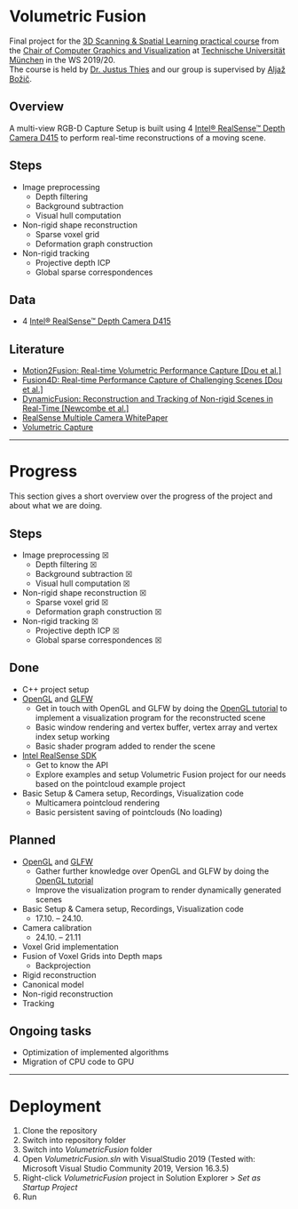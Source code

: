 # Volumetric Fusion 
Final project for the [3D Scanning &amp; Spatial Learning practical course](https://www.in.tum.de/cg/teaching/winter-term-1920/3d-scanning-spatial-learning/) from the [Chair of Computer Graphics and Visualization](https://www.in.tum.de/en/cg/startseite/) at [Technische Universität München](https://www.tum.de/) in the WS 2019/20.  
The course is held by [Dr. Justus Thies](https://www.niessnerlab.org/members/justus_thies/profile.html) and our group is supervised by [Aljaž Božič](https://niessnerlab.org/members/aljaz_bozic/profile.html).

## Overview
A multi-view RGB-D Capture Setup is built using 4 [Intel® RealSense™ Depth Camera D415](https://www.intelrealsense.com/depth-camera-d415/) to perform real-time reconstructions of a moving scene.

## Steps
- Image preprocessing
  - Depth filtering
  - Background subtraction
  - Visual hull computation
- Non-rigid shape reconstruction
  - Sparse voxel grid
  - Deformation graph construction
- Non-rigid tracking
  - Projective depth ICP
  - Global sparse correspondences
  
## Data
- 4 [Intel® RealSense™ Depth Camera D415](https://www.intelrealsense.com/depth-camera-d415/)

## Literature
- [Motion2Fusion: Real-time Volumetric Performance Capture [Dou et al.]](http://library.usc.edu.ph/ACM/TOG%2036/content/papers/246-0008-dou.pdf)
- [Fusion4D: Real-time Performance Capture of Challenging Scenes [Dou et al.]](https://www.samehkhamis.com/dou-siggraph2016.pdf) 
- [DynamicFusion: Reconstruction and Tracking of Non-rigid Scenes in Real-Time [Newcombe et al.]](https://rse-lab.cs.washington.edu/papers/dynamic-fusion-cvpr-2015.pdf)
- [RealSense Multiple Camera WhitePaper](https://www.intel.com/content/dam/support/us/en/documents/emerging-technologies/intel-realsense-technology/RealSense_Multiple_Camera_WhitePaper.pdf)
- [Volumetric Capture](https://github.com/VCL3D/VolumetricCapture)

---

# Progress

This section gives a short overview over the progress of the project and about what we are doing.

## Steps
- Image preprocessing &#x2612; 
  - Depth filtering &#x2612;
  - Background subtraction &#x2612;
  - Visual hull computation &#x2612;
- Non-rigid shape reconstruction &#x2612;
  - Sparse voxel grid &#x2612;
  - Deformation graph construction &#x2612;
- Non-rigid tracking &#x2612;
  - Projective depth ICP &#x2612;
  - Global sparse correspondences &#x2612;

## Done
- C++ project setup
- [OpenGL](https://www.opengl.org/) and [GLFW](https://www.glfw.org/)
  - Get in touch with OpenGL and GLFW by doing the [OpenGL tutorial](https://learnopengl.com) to implement a visualization program for the reconstructed scene
  - Basic window rendering and vertex buffer, vertex array and vertex index setup working
  - Basic shader program added to render the scene
- [Intel RealSense SDK](https://dev.intelrealsense.com/docs/docs-get-started)
  - Get to know the API
  - Explore examples and setup Volumetric Fusion project for our needs based on the pointcloud example project
- Basic Setup & Camera setup, Recordings, Visualization code
  - Multicamera pointcloud rendering 
  - Basic persistent saving of pointclouds (No loading)
  
## Planned
- [OpenGL](https://www.opengl.org/) and [GLFW](https://www.glfw.org/)
  - Gather further knowledge over OpenGL and GLFW by doing the [OpenGL tutorial](https://learnopengl.com) 
  - Improve the visualization program to render dynamically generated scenes
- Basic Setup & Camera setup, Recordings, Visualization code
  - 17.10. – 24.10.
- Camera calibration
  - 24.10. – 21.11
- Voxel Grid implementation
- Fusion of Voxel Grids into Depth maps
  - Backprojection
- Rigid reconstruction 
- Canonical model
- Non-rigid reconstruction
- Tracking


## Ongoing tasks
- Optimization of implemented algorithms
- Migration of CPU code to GPU

---

# Deployment
1. Clone the repository
2. Switch into repository folder
3. Switch into *VolumetricFusion* folder
4. Open *VolumetricFusion.sln* with VisualStudio 2019 (Tested with: Microsoft Visual Studio Community 2019, Version 16.3.5)
5. Right-click *VolumetricFusion* project in Solution Explorer > *Set as Startup Project*
6. Run
